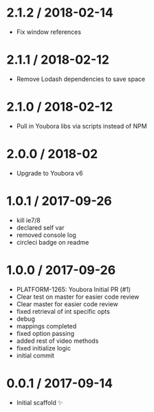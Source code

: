
2.1.2 / 2018-02-14
==================

  * Fix window references

2.1.1 / 2018-02-12
==================

  * Remove Lodash dependencies to save space

2.1.0 / 2018-02-12
==================

  * Pull in Youbora libs via scripts instead of NPM

2.0.0 / 2018-02
==================

  * Upgrade to Youbora v6

1.0.1 / 2017-09-26
==================

  * kill ie7/8
  * declared self var
  * removed console log
  * circleci badge on readme

1.0.0 / 2017-09-26
==================

  * PLATFORM-1265: Youbora Initial PR (#1)
  * Clear test on master for easier code review
  * Clear master for easier code review
  * fixed retrieval of int specific opts
  * debug
  * mappings completed
  * fixed option passing
  * added rest of video methods
  * fixed initialize logic
  * initial commit

0.0.1 / 2017-09-14
==================

  * Initial scaffold :sparkles:

